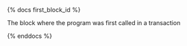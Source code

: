 {% docs first_block_id %}

The block where the program was first called in a transaction

{% enddocs %}